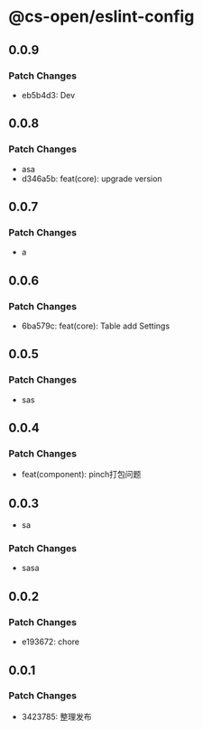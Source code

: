 # @cs-open/eslint-config

## 0.0.9

### Patch Changes

- eb5b4d3: Dev

## 0.0.8

### Patch Changes

- asa
- d346a5b: feat(core): upgrade version

## 0.0.7

### Patch Changes

- a

## 0.0.6

### Patch Changes

- 6ba579c: feat(core): Table add Settings

## 0.0.5

### Patch Changes

- sas

## 0.0.4

### Patch Changes

- feat(component): pinch打包问题

## 0.0.3

- sa

### Patch Changes

- sasa

## 0.0.2

### Patch Changes

- e193672: chore

## 0.0.1

### Patch Changes

- 3423785: 整理发布
